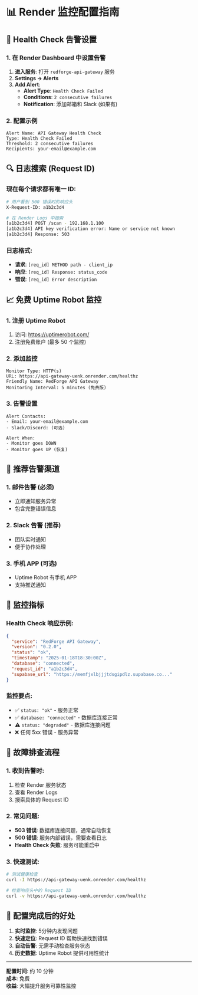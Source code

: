 # 📊 Render 监控配置指南

## 🚨 Health Check 告警设置

### 1. 在 Render Dashboard 中设置告警

1. **进入服务**: 打开 `redforge-api-gateway` 服务
2. **Settings → Alerts**
3. **Add Alert**:
   - **Alert Type**: `Health Check Failed`
   - **Conditions**: `2 consecutive failures`
   - **Notification**: 添加邮箱和 Slack (如果有)

### 2. 配置示例

```
Alert Name: API Gateway Health Check
Type: Health Check Failed
Threshold: 2 consecutive failures
Recipients: your-email@example.com
```

## 🔍 日志搜索 (Request ID)

### 现在每个请求都有唯一 ID:

```bash
# 用户看到 500 错误时的响应头
X-Request-ID: a1b2c3d4

# 在 Render Logs 中搜索
[a1b2c3d4] POST /scan - 192.168.1.100
[a1b2c3d4] API key verification error: Name or service not known
[a1b2c3d4] Response: 503
```

### 日志格式:
- **请求**: `[req_id] METHOD path - client_ip`
- **响应**: `[req_id] Response: status_code`
- **错误**: `[req_id] Error description`

## 📈 免费 Uptime Robot 监控

### 1. 注册 Uptime Robot

1. 访问: https://uptimerobot.com/
2. 注册免费账户 (最多 50 个监控)

### 2. 添加监控

```
Monitor Type: HTTP(s)
URL: https://api-gateway-uenk.onrender.com/healthz
Friendly Name: RedForge API Gateway
Monitoring Interval: 5 minutes (免费版)
```

### 3. 告警设置

```
Alert Contacts: 
- Email: your-email@example.com
- Slack/Discord: (可选)

Alert When:
- Monitor goes DOWN
- Monitor goes UP (恢复)
```

## 📱 推荐告警渠道

### 1. 邮件告警 (必须)
- 立即通知服务异常
- 包含完整错误信息

### 2. Slack 告警 (推荐)
- 团队实时通知
- 便于协作处理

### 3. 手机 APP (可选)
- Uptime Robot 有手机 APP
- 支持推送通知

## 🎯 监控指标

### Health Check 响应示例:
```json
{
  "service": "RedForge API Gateway",
  "version": "0.2.0",
  "status": "ok",
  "timestamp": "2025-01-18T18:30:00Z",
  "database": "connected",
  "request_id": "a1b2c3d4",
  "supabase_url": "https://memfjxlbjjjtdsgipdlz.supabase.co..."
}
```

### 监控要点:
- ✅ `status: "ok"` - 服务正常
- ✅ `database: "connected"` - 数据库连接正常
- ⚠️ `status: "degraded"` - 数据库连接问题
- ❌ 任何 5xx 错误 - 服务异常

## 🔧 故障排查流程

### 1. 收到告警时:
1. 检查 Render 服务状态
2. 查看 Render Logs
3. 搜索具体的 Request ID

### 2. 常见问题:
- **503 错误**: 数据库连接问题，通常自动恢复
- **500 错误**: 服务内部错误，需要查看日志
- **Health Check 失败**: 服务可能重启中

### 3. 快速测试:
```bash
# 测试健康检查
curl -I https://api-gateway-uenk.onrender.com/healthz

# 检查响应头中的 Request ID
curl -v https://api-gateway-uenk.onrender.com/healthz
```

## 🎉 配置完成后的好处

1. **实时监控**: 5分钟内发现问题
2. **快速定位**: Request ID 帮助快速找到错误
3. **自动告警**: 无需手动检查服务状态
4. **历史数据**: Uptime Robot 提供可用性统计

---

**配置时间**: 约 10 分钟  
**成本**: 免费  
**收益**: 大幅提升服务可靠性监控  